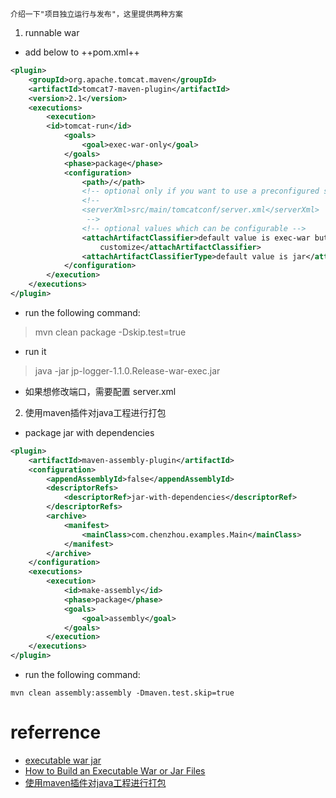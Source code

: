 
	介绍一下"项目独立运行与发布"，这里提供两种方案

1. runnable war

- add <plugin> below to ++pom.xml++
```xml
<plugin>
	<groupId>org.apache.tomcat.maven</groupId>
	<artifactId>tomcat7-maven-plugin</artifactId>
	<version>2.1</version>
	<executions>
		<execution>
		<id>tomcat-run</id>
			<goals>
				<goal>exec-war-only</goal>
			</goals>
			<phase>package</phase>
			<configuration>
				<path>/</path>
				<!-- optional only if you want to use a preconfigured server.xml file -->
				<!-- 
				<serverXml>src/main/tomcatconf/server.xml</serverXml>
				 -->
				<!-- optional values which can be configurable -->
				<attachArtifactClassifier>default value is exec-war but you can
					customize</attachArtifactClassifier>
				<attachArtifactClassifierType>default value is jar</attachArtifactClassifierType>
			</configuration>
		</execution>
	</executions>
</plugin>
```

- run the following command:

> mvn clean package -Dskip.test=true

- run it

> java -jar jp-logger-1.1.0.Release-war-exec.jar

- 如果想修改端口，需要配置 server.xml

2. 使用maven插件对java工程进行打包

- package jar with dependencies

```xml
<plugin>
    <artifactId>maven-assembly-plugin</artifactId>
    <configuration>
        <appendAssemblyId>false</appendAssemblyId>
        <descriptorRefs>
            <descriptorRef>jar-with-dependencies</descriptorRef>
        </descriptorRefs>
        <archive>
            <manifest>
                <mainClass>com.chenzhou.examples.Main</mainClass>
            </manifest>
        </archive>
    </configuration>
    <executions>
        <execution>
            <id>make-assembly</id>
            <phase>package</phase>
            <goals>
                <goal>assembly</goal>
            </goals>
        </execution>
    </executions>
</plugin>
```

- run the following command:
```
mvn clean assembly:assembly -Dmaven.test.skip=true
```

# referrence

- [executable war jar](http://tomcat.apache.org/maven-plugin-trunk/executable-war-jar.html)
- [How to Build an Executable War or Jar Files](http://nextcoder.com/?p=1351)
- [使用maven插件对java工程进行打包](http://chenzhou123520.iteye.com/blog/1706242)
